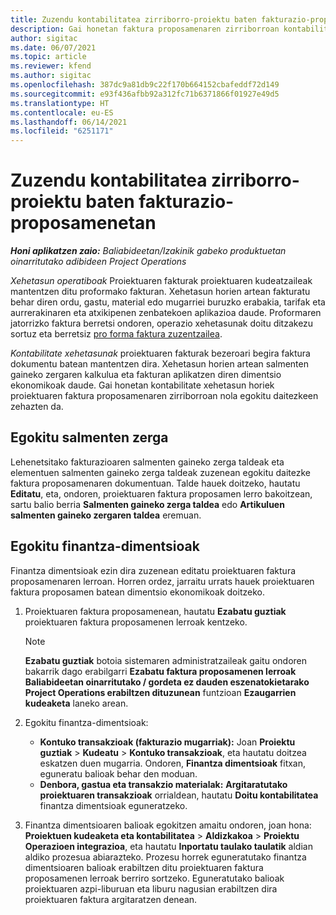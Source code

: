```yaml
---
title: Zuzendu kontabilitatea zirriborro-proiektu baten fakturazio-proposamenetan
description: Gai honetan faktura proposamenaren zirriborroan kontabilitatearekin lotutako informazioa nola egokitu azaltzen da.
author: sigitac
ms.date: 06/07/2021
ms.topic: article
ms.reviewer: kfend
ms.author: sigitac
ms.openlocfilehash: 387dc9a81db9c22f170b664152cbafeddf72d149
ms.sourcegitcommit: e93f436afbb92a312fc71b6371866f01927e49d5
ms.translationtype: HT
ms.contentlocale: eu-ES
ms.lasthandoff: 06/14/2021
ms.locfileid: "6251171"
---
```

# <a name="correct-the-accounting-on-draft-project-invoice-proposals"></a>Zuzendu kontabilitatea zirriborro-proiektu baten fakturazio-proposamenetan

_**Honi aplikatzen zaio:** Baliabideetan/Izakinik gabeko produktuetan oinarritutako adibideen Project Operations_

*Xehetasun operatiboak* Proiektuaren fakturak proiektuaren kudeatzaileak mantentzen ditu proformako fakturan. Xehetasun horien artean fakturatu behar diren ordu, gastu, material edo mugarriei buruzko erabakia, tarifak eta aurrerakinaren eta atxikipenen zenbatekoen aplikazioa daude. Proformaren jatorrizko faktura berretsi ondoren, operazio xehetasunak doitu ditzakezu sortuz eta berretsiz [pro forma faktura zuzentzailea](../proforma-invoicing/corrective-invoices.md).

*Kontabilitate xehetasunak* proiektuaren fakturak bezeroari begira faktura dokumentu batean mantentzen dira. Xehetasun horien artean salmenten gaineko zergaren kalkulua eta fakturan aplikatzen diren dimentsio ekonomikoak daude. Gai honetan kontabilitate xehetasun horiek proiektuaren faktura proposamenaren zirriborroan nola egokitu daitezkeen zehazten da.

## <a name="adjust-sales-tax"></a>Egokitu salmenten zerga

Lehenetsitako fakturazioaren salmenten gaineko zerga taldeak eta elementuen salmenten gaineko zerga taldeak zuzenean egokitu daitezke faktura proposamenaren dokumentuan. Talde hauek doitzeko, hautatu **Editatu**, eta, ondoren, proiektuaren faktura proposamen lerro bakoitzean, sartu balio berria **Salmenten gaineko zerga taldea** edo **Artikuluen salmenten gaineko zergaren taldea** eremuan.

## <a name="adjust-financial-dimensions"></a>Egokitu finantza-dimentsioak

Finantza dimentsioak ezin dira zuzenean editatu proiektuaren faktura proposamenaren lerroan. Horren ordez, jarraitu urrats hauek proiektuaren faktura proposamen batean dimentsio ekonomikoak doitzeko.

1. Proiektuaren faktura proposamenean, hautatu **Ezabatu guztiak** proiektuaren faktura proposamenen lerroak kentzeko.

    > [!NOTE]
    > **Ezabatu guztiak** botoia sistemaren administratzaileak gaitu ondoren bakarrik dago erabilgarri **Ezabatu faktura proposamenen lerroak Baliabideetan oinarritutako / gordeta ez dauden eszenatokietarako Project Operations erabiltzen dituzunean** funtzioan **Ezaugarrien kudeaketa** laneko arean.

2. Egokitu finantza-dimentsioak:

    - **Kontuko transakzioak (fakturazio mugarriak):** Joan **Proiektu guztiak** \> **Kudeatu** \> **Kontuko transakzioak**, eta hautatu doitzea eskatzen duen mugarria. Ondoren, **Finantza dimentsioak** fitxan, eguneratu balioak behar den moduan.
    - **Denbora, gastua eta transakzio materialak:** **Argitaratutako proiektuaren transakzioak** orrialdean, hautatu **Doitu kontabilitatea** finantza dimentsioak eguneratzeko.

3. Finantza dimentsioaren balioak egokitzen amaitu ondoren, joan hona: **Proiektuen kudeaketa eta kontabilitatea** \> **Aldizkakoa** \> **Proiektu Operazioen integrazioa**, eta hautatu **Inportatu taulako taulatik** aldian aldiko prozesua abiarazteko. Prozesu horrek eguneratutako finantza dimentsioaren balioak erabiltzen ditu proiektuaren faktura proposamenen lerroak berriro sortzeko. Eguneratutako balioak proiektuaren azpi-liburuan eta liburu nagusian erabiltzen dira proiektuaren faktura argitaratzen denean.
